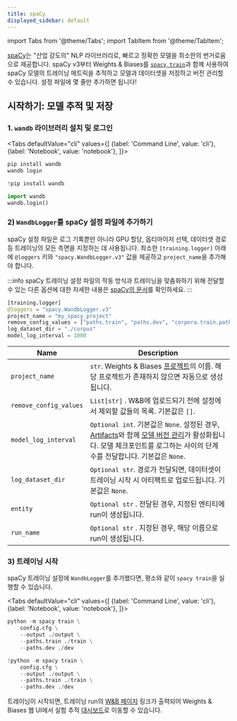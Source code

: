 ```yaml
---
title: spaCy
displayed_sidebar: default
---
```

import Tabs from '@theme/Tabs';
import TabItem from '@theme/TabItem';

[spaCy](https://spacy.io)는 "산업 강도의" NLP 라이브러리로, 빠르고 정확한 모델을 최소한의 번거로움으로 제공합니다. spaCy v3부터 Weights & Biases를 [`spacy train`](https://spacy.io/api/cli#train)과 함께 사용하여 spaCy 모델의 트레이닝 메트릭을 추적하고 모델과 데이터셋을 저장하고 버전 관리할 수 있습니다. 설정 파일에 몇 줄만 추가하면 됩니다!

## 시작하기: 모델 추적 및 저장

### 1. `wandb` 라이브러리 설치 및 로그인

<Tabs
  defaultValue="cli"
  values={[
    {label: 'Command Line', value: 'cli'},
    {label: 'Notebook', value: 'notebook'},
  ]}>
  <TabItem value="cli">

```python
pip install wandb
wandb login
```

  </TabItem>
  <TabItem value="notebook">

```python
!pip install wandb

import wandb
wandb.login()
```

  </TabItem>
</Tabs>

### 2) `WandbLogger`를 spaCy 설정 파일에 추가하기

spaCy 설정 파일은 로그 기록뿐만 아니라 GPU 할당, 옵티마이저 선택, 데이터셋 경로 등 트레이닝의 모든 측면을 지정하는 데 사용됩니다. 최소한 `[training.logger]` 아래에 `@loggers` 키와 `"spacy.WandbLogger.v3"` 값을 제공하고 `project_name`을 추가해야 합니다.

:::info
spaCy 트레이닝 설정 파일의 작동 방식과 트레이닝을 맞춤화하기 위해 전달할 수 있는 다른 옵션에 대한 자세한 내용은 [spaCy의 문서](https://spacy.io/usage/training)를 확인하세요.
:::

```python
[training.logger]
@loggers = "spacy.WandbLogger.v3"
project_name = "my_spacy_project"
remove_config_values = ["paths.train", "paths.dev", "corpora.train.path", "corpora.dev.path"]
log_dataset_dir = "./corpus"
model_log_interval = 1000
```

| Name                   | Description                                                                                                                                                                                                                                                   |
| ---------------------- | ------------------------------------------------------------------------------------------------------------------------------------------------------------------------------------------------------------------------------------------------------------- |
| `project_name`         | `str`. Weights & Biases [프로젝트](../app/pages/project-page.md)의 이름. 해당 프로젝트가 존재하지 않으면 자동으로 생성됩니다.                                                                                                    |
| `remove_config_values` | `List[str]` . W&B에 업로드되기 전에 설정에서 제외할 값들의 목록. 기본값은 `[]`.                                                                                                                                                     |
| `model_log_interval`   | `Optional int`. 기본값은 `None`. 설정된 경우, [Artifacts](../artifacts/intro.md)와 함께 [모델 버전 관리](../model_registry/intro.md)가 활성화됩니다. 모델 체크포인트를 로그하는 사이의 단계 수를 전달합니다. 기본값은 `None`. |
| `log_dataset_dir`      | `Optional str`. 경로가 전달되면, 데이터셋이 트레이닝 시작 시 아티팩트로 업로드됩니다. 기본값은 `None`.                                                                                                            |
| `entity`               | `Optional str` . 전달된 경우, 지정된 엔티티에 run이 생성됩니다.                                                                                                                                                                                   |
| `run_name`             | `Optional str` . 지정된 경우, 해당 이름으로 run이 생성됩니다.                                                                                                                                                                               |

### 3) 트레이닝 시작

spaCy 트레이닝 설정에 `WandbLogger`를 추가했다면, 평소와 같이 `spacy train`을 실행할 수 있습니다.

<Tabs
  defaultValue="cli"
  values={[
    {label: 'Command Line', value: 'cli'},
    {label: 'Notebook', value: 'notebook'},
  ]}>
  <TabItem value="cli">

```python
python -m spacy train \
    config.cfg \
    --output ./output \
    --paths.train ./train \
    --paths.dev ./dev
```

  </TabItem>
  <TabItem value="notebook">

```python
!python -m spacy train \
    config.cfg \
    --output ./output \
    --paths.train ./train \
    --paths.dev ./dev
```

  </TabItem>
</Tabs>

트레이닝이 시작되면, 트레이닝 run의 [W&B 페이지](../app/pages/run-page.md) 링크가 출력되어 Weights & Biases 웹 UI에서 실험 추적 [대시보드](../track/app.md)로 이동할 수 있습니다.